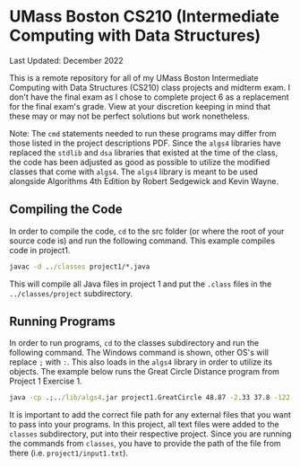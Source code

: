 # UMass Boston CS210 (Intermediate Computing with Data Structures)

Last Updated: December 2022

This is a remote repository for all of my UMass Boston Intermediate Computing with Data Structures (CS210) class projects and midterm exam. I don't have the final exam as I chose to complete project 6 as a replacement for the final exam's grade. View at your discretion keeping in mind that these may or may not be perfect solutions but work nonetheless.

Note: The `cmd` statements needed to run these programs may differ from those listed in the project descriptions PDF. Since the `algs4` libraries have replaced the `stdlib` and `dsa` libraries that existed at the time of the class, the code has been adjusted as good as possible to utilize the modified classes that come with `algs4`. The `algs4` library is meant to be used alongside Algorithms 4th Edition by Robert Sedgewick and Kevin Wayne.

## Compiling the Code

In order to compile the code, `cd` to the src folder (or where the root of your source code is) and run the following command. This example compiles code in project1.

```cmd
javac -d ../classes project1/*.java
```

This will compile all Java files in project 1 and put the `.class` files in the `../classes/project` subdirectory.

## Running Programs

In order to run programs, `cd` to the classes subdirectory and run the following command. The Windows command is shown, other OS's will replace `;` with `:`. This also loads in the `algs4` library in order to utilize its objects. The example below runs the Great Circle Distance program from Project 1 Exercise 1.

```cmd
java -cp .;../lib/algs4.jar project1.GreatCircle 48.87 -2.33 37.8 -122.4
```

It is important to add the correct file path for any external files that you want to pass into your programs. In this project, all text files were added to the `classes` subdirectory, put into their respective project. Since you are running the commands from `classes`, you have to provide the path of the file from there (i.e. `project1/input1.txt`).

